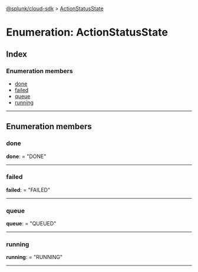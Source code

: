 [@splunk/cloud-sdk](../README.md) > [ActionStatusState](../enums/actionstatusstate.md)

# Enumeration: ActionStatusState

## Index

### Enumeration members

* [done](actionstatusstate.md#done)
* [failed](actionstatusstate.md#failed)
* [queue](actionstatusstate.md#queue)
* [running](actionstatusstate.md#running)

---

## Enumeration members

<a id="done"></a>

###  done

**done**:  = "DONE"

___
<a id="failed"></a>

###  failed

**failed**:  = "FAILED"

___
<a id="queue"></a>

###  queue

**queue**:  = "QUEUED"

___
<a id="running"></a>

###  running

**running**:  = "RUNNING"

___

